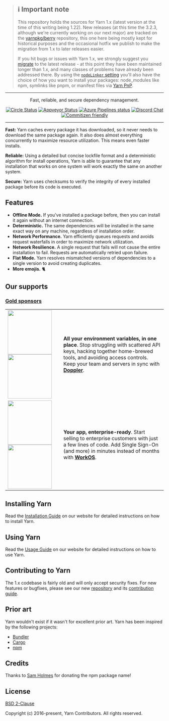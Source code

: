 > ## ℹ️ Important note
> 
> This repository holds the sources for Yarn 1.x (latest version at the time of this writing being 1.22). New releases (at this time the 3.2.3, although we're currently working on our next major) are tracked on the [yarnpkg/berry](https://github.com/yarnpkg/berry) repository, this one here being mostly kept for historical purposes and the occasional hotfix we publish to make the migration from 1.x to later releases easier.
> 
> If you hit bugs or issues with Yarn 1.x, we strongly suggest you [migrate](https://yarnpkg.com/getting-started/migration) to the latest release - at this point they have been maintained longer than 1.x, and many classes of problems have already been addressed there. By using the [`nodeLinker` setting](https://yarnpkg.com/configuration/yarnrc#nodeLinker) you'll also have the choice of how you want to install your packages: node_modules like npm, symlinks like pnpm, or manifest files via [Yarn PnP](https://yarnpkg.com/features/pnp).

---

<p align="center">
  Fast, reliable, and secure dependency management.
</p>

<p align="center">
  <a href="https://circleci.com/gh/yarnpkg/yarn"><img alt="Circle Status" src="https://circleci.com/gh/yarnpkg/yarn.svg?style=shield&circle-token=5f0a78473b0f440afb218bf2b82323cc6b3cb43f"></a>
  <a href="https://ci.appveyor.com/project/kittens/yarn/branch/master"><img alt="Appveyor Status" src="https://ci.appveyor.com/api/projects/status/0xdv8chwe2kmk463?svg=true"></a>
  <a href="https://dev.azure.com/yarnpkg/yarn/_build"><img alt="Azure Pipelines status" src="https://dev.azure.com/yarnpkg/yarn/_apis/build/status/Yarn%20Acceptance%20Tests"></a>
  <a href="https://discord.gg/yarnpkg"><img alt="Discord Chat" src="https://img.shields.io/discord/226791405589233664.svg"></a>
  <a href="http://commitizen.github.io/cz-cli/"><img alt="Commitizen friendly" src="https://img.shields.io/badge/commitizen-friendly-brightgreen.svg"></a>
</p>

---

**Fast:** Yarn caches every package it has downloaded, so it never needs to download the same package again. It also does almost everything concurrently to maximize resource utilization. This means even faster installs.

**Reliable:** Using a detailed but concise lockfile format and a deterministic algorithm for install operations, Yarn is able to guarantee that any installation that works on one system will work exactly the same on another system.

**Secure:** Yarn uses checksums to verify the integrity of every installed package before its code is executed.

## Features

* **Offline Mode.** If you've installed a package before, then you can install it again without an internet connection.
* **Deterministic.** The same dependencies will be installed in the same exact way on any machine, regardless of installation order.
* **Network Performance.** Yarn efficiently queues requests and avoids request waterfalls in order to maximize network utilization.
* **Network Resilience.** A single request that fails will not cause the entire installation to fail. Requests are automatically retried upon failure.
* **Flat Mode.** Yarn resolves mismatched versions of dependencies to a single version to avoid creating duplicates.
* **More emojis.** 🐈

## Our supports

### [Gold sponsors](https://opencollective.com/yarnpkg)

<table width="100%">
  <tr>
    <td>
      <a href="https://www.doppler.com/?utm_campaign=github_repo&utm_medium=referral&utm_content=yarn&utm_source=github#gh-light-mode-only">
        <img src="https://assets.website-files.com/5de9972f49103c5df3964004/5f0c1146992a5e9e4fa553e6_logo.svg" width="140"/>
      </a>
      <a href="https://www.doppler.com/?utm_campaign=github_repo&utm_medium=referral&utm_content=yarn&utm_source=github#gh-dark-mode-only">
        <img src="https://user-images.githubusercontent.com/1037931/151548177-308f0a41-fb0e-4311-9969-4a2455b08686.svg" width="140"/>
      </a>
    </td>
    <td>
      <b>All your environment variables, in one place</b>. Stop struggling with scattered API keys, hacking together home-brewed tools, and avoiding access controls. Keep your team and servers in sync with <b><a href="https://www.doppler.com/?utm_campaign=github_repo&utm_medium=referral&utm_content=yarn&utm_source=github">Doppler</a></b>.
    </td>
  </tr>
  <tr>
    <td>
      <a href="https://workos.com/?utm_campaign=github_repo&utm_medium=referral&utm_content=berry&utm_source=github#gh-light-mode-only">
        <img src="https://user-images.githubusercontent.com/1037931/151547094-7aa4a5cb-07e4-4b8a-ab8f-0a15fd63ab7d.svg" width="140"/>
      </a>
      <a href="https://workos.com/?utm_campaign=github_repo&utm_medium=referral&utm_content=berry&utm_source=github#gh-dark-mode-only">
        <img src="https://user-images.githubusercontent.com/1037931/151547899-3655e0d3-3bdb-4351-bd75-af2bebd3ce92.svg" width="140"/>
      </a>
    </td>
    <td>
      <b>Your app, enterprise-ready</b>. Start selling to enterprise customers with just a few lines of code. Add Single Sign-On (and more) in minutes instead of months with <b><a href="https://workos.com/?utm_campaign=github_repo&utm_medium=referral&utm_content=berry&utm_source=github">WorkOS</a></b>.
    </td>
  </tr>
</table>

## Installing Yarn

Read the [Installation Guide](https://yarnpkg.com/en/docs/install) on our website for detailed instructions on how to install Yarn.

## Using Yarn

Read the [Usage Guide](https://yarnpkg.com/en/docs/usage) on our website for detailed instructions on how to use Yarn.

## Contributing to Yarn

The 1.x codebase is fairly old and will only accept security fixes. For new features or bugfixes, please see our new [repository](https://github.com/yarnpkg/berry) and its [contribution guide](https://yarnpkg.com/advanced/contributing).

## Prior art

Yarn wouldn't exist if it wasn't for excellent prior art. Yarn has been inspired by the following projects:

 - [Bundler](https://github.com/bundler/bundler)
 - [Cargo](https://github.com/rust-lang/cargo)
 - [npm](https://github.com/npm/cli)

## Credits

Thanks to [Sam Holmes](https://github.com/samholmes) for donating the npm package name!

## License

[BSD 2-Clause](https://github.com/yarnpkg/yarn/blob/master/LICENSE)

Copyright (c) 2016-present, Yarn Contributors. All rights reserved.
